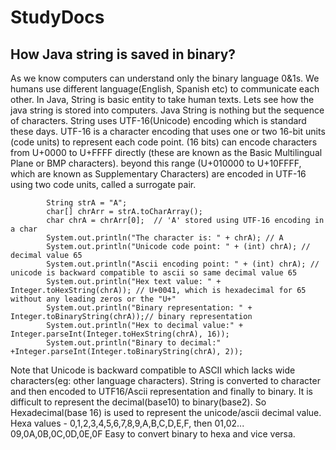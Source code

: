 # StudyDocs

## How Java string is saved in binary?
As we know computers can understand only the binary language 0&1s. We humans use different language(English, Spanish etc) to communicate each other. In Java, String is basic entity to take human texts. Lets see how the java string is stored into computers.
Java String is nothing but the sequence of characters. String uses UTF-16(Unicode) encoding which is standard these days. UTF-16 is a character encoding that uses one or two 16-bit units (code units) to represent each code point.  (16 bits) can encode characters from U+0000 to U+FFFF directly (these are known as the Basic Multilingual Plane or BMP characters). beyond this range (U+010000 to U+10FFFF, which are known as Supplementary Characters) are encoded in UTF-16 using two code units, called a surrogate pair.

```
        String strA = "A";
        char[] chrArr = strA.toCharArray();
        char chrA = chrArr[0];  // 'A' stored using UTF-16 encoding in a char
        System.out.println("The character is: " + chrA); // A
        System.out.println("Unicode code point: " + (int) chrA); // decimal value 65
        System.out.println("Ascii encoding point: " + (int) chrA); // unicode is backward compatible to ascii so same decimal value 65
        System.out.println("Hex text value: " + Integer.toHexString(chrA)); // U+0041, which is hexadecimal for 65 without any leading zeros or the "U+"
        System.out.println("Binary representation: " + Integer.toBinaryString(chrA));// binary representation
        System.out.println("Hex to decimal value:" +  Integer.parseInt(Integer.toHexString(chrA), 16));
        System.out.println("Binary to decimal:" +Integer.parseInt(Integer.toBinaryString(chrA), 2));
```

Note that Unicode is backward compatible to ASCII which lacks wide characters(eg: other language characters). String is converted to character and then encoded to UTF16/Ascii representation and finally to binary. It is difficult to represent the decimal(base10) to binary(base2). So Hexadecimal(base 16) is used to represent the unicode/ascii decimal value. Hexa values - 0,1,2,3,4,5,6,7,8,9,A,B,C,D,E,F, then 01,02... 09,0A,0B,0C,0D,0E,0F Easy to convert binary to hexa and vice versa.


